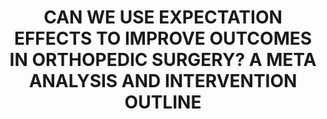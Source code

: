 --- 
abstract: '' 
authors: 
 - J Laferton
 -  D Ebert
 -  K Neubauer
 -  L Oeltjen
 -  T Munder
doi: '' 
featured: false 
publication: '*INTERNATIONAL JOURNAL OF BEHAVIORAL MEDICINE*, 227' 
publication_short: '' 
publishDate: '2018-01-01' 
title: 'CAN WE USE EXPECTATION EFFECTS TO IMPROVE OUTCOMES IN ORTHOPEDIC SURGERY? A META ANALYSIS AND INTERVENTION OUTLINE' 
url_code: '' 
url_dataset: '' 
url_pdf: '' 
url_poster: '' 
url_project: '' 
url_slides: '' 
url_source: '' 
url_video: '' 
---